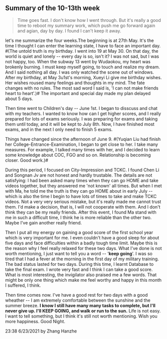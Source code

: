 ## Summary of the 10-13th week

> Time goes fast. I don't know how I went through. But it's really a good time to reboot my summary work, which push me go forward again and agian, day by day. I found I can't keep it away.

let's me summarize the four weeks.The beginning is at 27th May. It's the time I thought I can enter the learning state, I have to face an important day. #(The untold truth is my birthday. I went into 19 at May 30. On that day, the world is quiet and lonely -- every day is so, isn't it? I was not sad, but I was not happy, too. When the subway 13 went by Wudaokou, my heart was brokenly burning. I must keep myself going, to touch and realize my dream. And I said nothing all day. I was only watched the scene out of windows. After my birthday, at May 3u1st's morning, Xueyi Li give me birthday wishes. Her wishes roused many feelings and thoughts in my mind. The fate changes with no rules. The most sad word I said is, 'I can not make friends heart to heart'.)# The important and special day made my plan delayed about 5 days. 

Then time went to Children's day -- June 1st. I began to disscuss and chat with my teachers. I wanted to know how can I get higher scores, and I really prepared for lots of exams seriously. I was preparing for exams and taking them until today, and it will be kept to July 8th. Now, I have finished most exams, and in the next I only need to finish 5 exams.

Things have changed since the afternoon of June 9. #(Yuqian Liu had finish her College-Entrance-Examination, I began to get close to her. I take many measures. For example, I talked many times with her, and I decided to learn some knowledge about COC, FGO and so on. Relationship is becoming closer. Good work.)# 

During this period, I focused on City-Impression and TCKC. I found Chen Li and Songnan Jv are not honest and hardly trustable. The details are not satisfying: I had been asked many times when they can go HOME and take videos together, but they answered me 'not known' all times. But when I met with Ma, he told me the truth is they can go HOME about in early July -- which is also the time I begin to have lots of times to take and make TCKC videos. Not a very very serious mistake, but it's really made me cannot trust them. I'd make a decision, that is, I will not cooperate with them. And I don't think they can be my really friends. After this event, I found Ma stand with me in such a difficult time, I think he is more reliable than the other two. Maybe I've gain another really friend. 

Then I put all my energy on gaining a good score of the first school year which is very important for me. I even couldn't have a good sleep for about five days and face difficulties within a badly tough time limit. Maybe this is the reason why I feel really relaxed for these two days. What I've done is not worth mentioning, I just want to tell you a word -- '**keep going**'. I was so tired that I had a fever at the morning in the first day of my military training. The bad status lasted for two days. During this time, I learnt Database to take the final exam. I wrote very fast and I think I can take a good score. What is most interesting, the invigilator also praised me a few words. That might be only one thing which make me feel worthy and happy in this month I suffered, I think.

Then time comes now. I've have a good rest for two days with a good wheather -- I am extremely comfortable between the sunshine and the summer breeze. **I know I still have many many tasks to complete, but I'll never give up. I'll KEEP GOING, and walk or run to the sun.** Life is not easy. I want to tell something, but I think it's still not worth mentioning. Wish you more happiness. Good Night.

23:38 6/23/2021 by Zhang Hanzhe